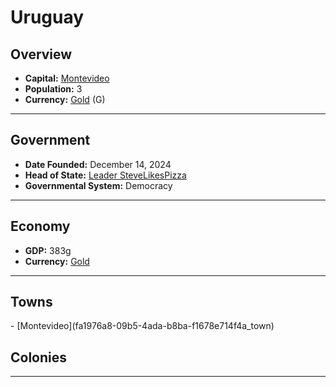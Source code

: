 <!--UNDEDITED FILE, remove this entire line if this file has been edited!-->
# <!--NAME-->Uruguay<!--NAME-->

## Overview

- **Capital:** <!--CAPITAL_LINK-->[Montevideo](fa1976a8-09b5-4ada-b8ba-f1678e714f4a_town)<!--CAPITAL_LINK-->
- **Population:** <!--POPULATION-->3<!--POPULATION-->
- **Currency:** <!--CURRENCY_LINK-->[Gold](Gold_currency)<!--CURRENCY_LINK--> (<!--CURRENCY_ABV-->G<!--CURRENCY_ABV-->)

---

## Government

- **Date Founded:** <!--FOUNDED-->December 14, 2024<!--FOUNDED-->
- **Head of State:** <!--LEADER_TITLE_LINK-->[Leader SteveLikesPizza](SteveLikesPizza_user)<!--LEADER_TITLE_LINK-->
- **Governmental System:** <!--GOVERNMENT-->Democracy<!--GOVERNMENT-->

---

## Economy

- **GDP:** <!--GDP-->383g<!--GDP-->
- **Currency:** <!--CURRENCY_LINK-->[Gold](Gold_currency)<!--CURRENCY_LINK-->

---

## Towns

<!--TOWNS-->- [Montevideo](fa1976a8-09b5-4ada-b8ba-f1678e714f4a_town)<!--TOWNS-->

## Colonies

<!--COLONIES--><!--COLONIES-->

---